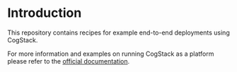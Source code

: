# Introduction

This repository contains recipes for example end-to-end deployments using CogStack.

For more information and examples on running CogStack as a platform please refer to the [official documentation](https://cogstack.atlassian.net/wiki/spaces/COGDOC).
